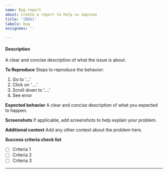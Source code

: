 ```yaml
---
name: Bug report
about: Create a report to help us improve
title: '[BUG]'
labels: bug
assignees: ''

---
```


#### Description
A clear and concise description of what the issue is about.

**To Reproduce**
Steps to reproduce the behavior:
1. Go to '...'
2. Click on '....'
3. Scroll down to '....'
4. See error

**Expected behavior**
A clear and concise description of what you expected to happen.

**Screenshots**
If applicable, add screenshots to help explain your problem.

**Additional context**
Add any other context about the problem here.

**Success criteria check list**
- [ ] Criteria 1
- [ ] Criteria 2
- [ ] Criteria 3

---
